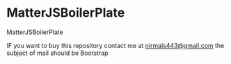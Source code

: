# MatterJSBoilerPlate
MatterJSBoilerPlate


IF you want to buy this repository contact me at nirmals443@gmail.com the subject of mail should be Bootstrap
